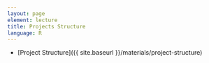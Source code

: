 ```yaml
---
layout: page
element: lecture
title: Projects Structure
language: R
---
```


* [Project Structure]({{ site.baseurl }}/materials/project-structure)
